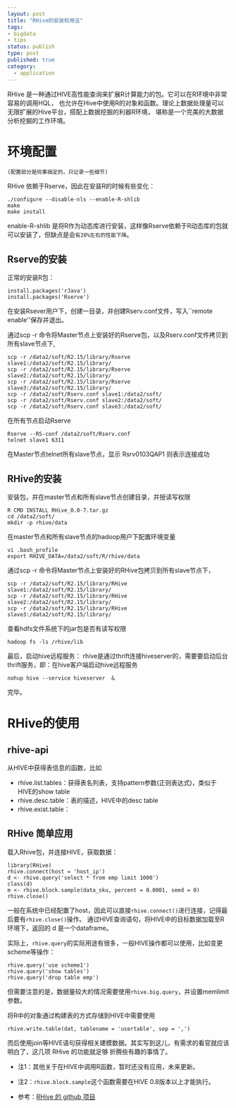 ```yaml
--- 
layout: post
title: "RHive的安装和用法"
tags: 
- bigdata
- tips
status: publish
type: post
published: true
category:
  - application
---
```


RHive 是一种通过HIVE高性能查询来扩展R计算能力的包。它可以在R环境中非常容易的调用HQL，
也允许在Hive中使用R的对象和函数。理论上数据处理量可以无限扩展的Hive平台，搭配上数据挖掘的利器R环境，
堪称是一个完美的大数据分析挖掘的工作环境。

# 环境配置

`(配置部分是同事搞定的，只记录一些细节)`

RHive 依赖于Rserve，因此在安装R的时候有些变化：

    ./configure --disable-nls --enable-R-shlib
    make
    make install

enable-R-shlib 是将R作为动态库进行安装，这样像Rserve依赖于R动态库的包就可以安装了，但缺点是会`有20%左右的性能下降`。


## Rserve的安装

正常的安装R包：

    install.packages('rJava')
    install.packages('Rserve')
    
在安装Rsever用户下，创建一目录，并创建Rserv.conf文件，写入``remote enable''保存并退出。

通过scp -r 命令将Master节点上安装好的Rserve包，以及Rserv.conf文件拷贝到所有slave节点下,

    scp -r /data2/soft/R2.15/library/Rserve slave1:/data2/soft/R2.15/library/
    scp -r /data2/soft/R2.15/library/Rserve slave2:/data2/soft/R2.15/library/
    scp -r /data2/soft/R2.15/library/Rserve slave3:/data2/soft/R2.15/library/
    scp -r /data2/soft/Rserv.conf slave1:/data2/soft/
    scp -r /data2/soft/Rserv.conf slave2:/data2/soft/
    scp -r /data2/soft/Rserv.conf slave3:/data2/soft/

在所有节点启动Rserve

    Rserve --RS-conf /data2/soft/Rserv.conf
    telnet slave1 6311

在Master节点telnet所有slave节点，显示 Rsrv0103QAP1 则表示连接成功


## RHive的安装

安装包，并在master节点和所有slave节点创建目录，并授读写权限

    R CMD INSTALL RHive_0.0-7.tar.gz
    cd /data2/soft/
    mkdir -p rhive/data

在master节点和所有slave节点的hadoop用户下配置环境变量

    vi .bash_profile
    export RHIVE_DATA=/data2/soft/R/rhive/data

通过scp -r 命令将Master节点上安装好的RHive包拷贝到所有slave节点下，

    scp -r /data2/soft/R2.15/library/RHive slave1:/data2/soft/R2.15/library/
    scp -r /data2/soft/R2.15/library/RHive slave2:/data2/soft/R2.15/library/
    scp -r /data2/soft/R2.15/library/RHive slave3:/data2/soft/R2.15/library/

查看hdfs文件系统下的jar包是否有读写权限

    hadoop fs -ls /rhive/lib

最后，启动hive远程服务：
rhive是通过thrift连接hiveserver的，需要要启动后台thrift服务，即：在hive客户端启动hive远程服务

    nohup hive --service hiveserver  &

完毕。

# RHive的使用

## rhive-api

从HIVE中获得表信息的函数，比如

* rhive.list.tables：获得表名列表，支持pattern参数(正则表达式)，类似于HIVE的show table 
* rhive.desc.table：表的描述，HIVE中的desc table
* rhive.exist.table：

## RHive 简单应用

载入Rhive包，并连接HIVE，获取数据：

    library(RHive)
    rhive.connect(host = 'host_ip')
    d <- rhive.query('select * from emp limit 1000')
    class(d)
    m <- rhive.block.sample(data_sku, percent = 0.0001, seed = 0)
    rhive.close()

一般在系统中已经配置了host，因此可以直接`rhive.connect()`进行连接，记得最后要有`rhive.close()`操作。
通过HIVE查询语句，将HIVE中的目标数据加载至R环境下，返回的 d 是一个dataframe。

实际上，`rhive.query`的实际用途有很多，一般HIVE操作都可以使用，比如变更scheme等操作：

    rhive.query('use scheme1')
    rhive.query('show tables')
    rhive.query('drop table emp')
    
但需要注意的是，数据量较大的情况需要使用`rhive.big.query`，并设置memlimit参数。

将R中的对象通过构建表的方式存储到HIVE中需要使用

    rhive.write.table(dat, tablename = 'usertable', sep = ',')
   
而后使用join等HIVE语句获得相关建模数据。其实写到这儿，有需求的看官就应该明白了，这几项 RHive 的功能就足够
折腾些有趣的事情了。

- 注1：其他关于在HIVE中调用R函数，暂时还没有应用，未来更新。
- 注2：`rhive.block.sample`这个函数需要在HIVE 0.8版本以上才能执行。

- 参考：[RHive 的 github 项目](https://github.com/nexr/RHive/)
  